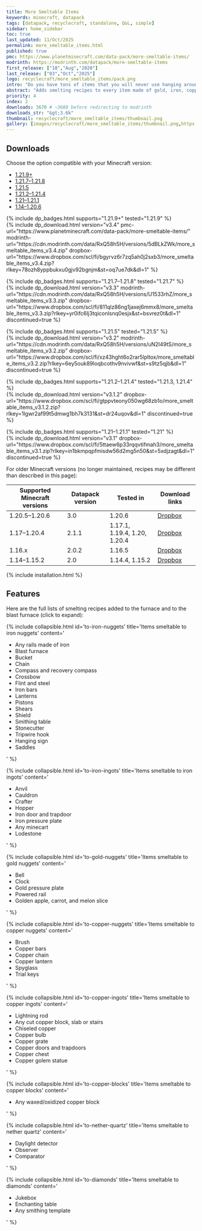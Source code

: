 ```yaml
---
title: More Smeltable Items
keywords: minecraft, datapack
tags: [datapack, recyclecraft, standalone, QoL, simple]
sidebar: home_sidebar
toc: true
last_updated: 11/Oct/2025
permalink: more_smeltable_items.html
published: true
pmc: https://www.planetminecraft.com/data-pack/more-smeltable-items/
modrinth: https://modrinth.com/datapack/more-smeltable-items
first_release: ["18","Aug","2020"]
last_release: ["03","Oct","2025"]
logo: recyclecraft/more_smeltable_items/pack.png
intro: "Do you have tons of items that you will never use hanging around? This datapack adds smelting recipes (for the furnace and the blast furnace) to every item made of gold, iron, copper, diamond, or quartz. Now you can recycle things you will never use for minerals."
abstract: "Adds smelting recipes to every item made of gold, iron, copper, diamond, or quartz."
priority: 4
index: 2
downloads: 3670 # ~3680 before redirecting to modrinth
downloads_str: "&gt;3.6k"
thumbnail: recyclecraft/more_smeltable_items/thumbnail.png
gallery: [images/recyclecraft/more_smeltable_items/thumbnail.png,https://static.planetminecraft.com/files/image/minecraft/data-pack/2021/775/15125173-screenshot-at_l.webp,https://static.planetminecraft.com/files/image/minecraft/data-pack/2021/775/15125167-screenshot-at_l.webp,https://static.planetminecraft.com/files/image/minecraft/data-pack/2021/775/15125169-screenshot-at_l.webp,https://static.planetminecraft.com/files/image/minecraft/data-pack/2021/775/15125170-screenshot-at_l.webp,https://static.planetminecraft.com/files/image/minecraft/data-pack/2021/775/15125176-screenshot-at_l.webp]
---
```


## Downloads

Choose the option compatible with your Minecraft version:

<ul id="profileTabs" class="nav nav-tabs">
    <li class="active"><a href="#1-21-9" data-toggle="tab">1.21.9+</a></li>
    <li><a href="#1-21-7" data-toggle="tab">1.21.7–1.21.8</a></li>
    <li><a href="#1-21-5" data-toggle="tab">1.21.5</a></li>
    <li><a href="#1-21-2" data-toggle="tab">1.21.2–1.21.4</a></li>
    <li><a href="#1-21" data-toggle="tab">1.21–1.21.1</a></li>
    <li><a href="#legacy" data-toggle="tab">1.14–1.20.6</a></li>
</ul>

<div class="tab-content">
    <div role="tabpanel" class="tab-pane active" id="1-21-9">
        <p>
            {% include dp_badges.html supports="1.21.9+" tested="1.21.9" %}
            <br/>
            {% include dp_download.html version="v3.4" pmc-url="https://www.planetminecraft.com/data-pack/more-smeltable-items/" modrinth-url="https://cdn.modrinth.com/data/RxQ58h5H/versions/5dBLkZWk/more_smeltable_items_v3.4.zip" dropbox-url="https://www.dropbox.com/scl/fi/bgyrvz6r7zq5ah0j2sxb3/more_smeltable_items_v3.4.zip?rlkey=78ozh8yppbukxu0gjv92bgnjm&st=oq7ue7dk&dl=1" %}
        </p>
    </div>
    <div role="tabpanel" class="tab-pane" id="1-21-7">
        <p>
            {% include dp_badges.html supports="1.21.7–1.21.8" tested="1.21.7" %}
            <br/>
            {% include dp_download.html version="v3.3" modrinth-url="https://cdn.modrinth.com/data/RxQ58h5H/versions/U1533rhZ/more_smeltable_items_v3.3.zip" dropbox-url="https://www.dropbox.com/scl/fi/811qlz86ng1jaxej6mmx8/more_smeltable_items_v3.3.zip?rlkey=yr0ifc6lj3tqiconlsnq0esjx&st=bsvrez0t&dl=1" discontinued=true %}
        </p>
    </div>
    <div role="tabpanel" class="tab-pane" id="1-21-5">
        <p>
            {% include dp_badges.html supports="1.21.5" tested="1.21.5" %}
            <br/>
            {% include dp_download.html version="v3.2" modrinth-url="https://cdn.modrinth.com/data/RxQ58h5H/versions/uN2I49tS/more_smeltable_items_v3.2.zip" dropbox-url="https://www.dropbox.com/scl/fi/xz43hght6o2rar5lpltox/more_smeltable_items_v3.2.zip?rlkey=6ey5ouk89loqbcothv9nvivwf&st=s9tz5qjb&dl=1" discontinued=true %}
        </p>
    </div>
    <div role="tabpanel" class="tab-pane" id="1-21-2">
        <p>
            {% include dp_badges.html supports="1.21.2–1.21.4" tested="1.21.3, 1.21.4" %}
            <br/>
            {% include dp_download.html version="v3.1.2" dropbox-url="https://www.dropbox.com/scl/fi/gtppvteony050wg68zb1o/more_smeltable_items_v3.1.2.zip?rlkey=1lgwr2af99t5dmwg1bh7k3131&st=dr24uqov&dl=1" discontinued=true %}
        </p>
    </div>
    <div role="tabpanel" class="tab-pane" id="1-21">
        <p>
            {% include dp_badges.html supports="1.21–1.21.1" tested="1.21" %}
            <br/>
            {% include dp_download.html version="v3.1" dropbox-url="https://www.dropbox.com/scl/fi/5ttaew6p33rqqvtifmah3/more_smeltable_items_v3.1.zip?rlkey=in1bkmpqpfmisdw56d2mg5n50&st=5xdjzagt&dl=1" discontinued=true %}
        </p>
    </div>
    <div role="tabpanel" class="tab-pane" id="legacy">
        For older Minecraft versions (no longer maintained, recipes may be different than described in this page):
        <table><thead>
            <tr>
                <th>Supported Minecraft versions</th>
                <th>Datapack version</th>
                <th>Tested in</th>
                <th>Download links</th>
            </tr></thead>
            <tbody>
            <tr>
                <td>1.20.5–1.20.6</td>
                <td>3.0</td>
                <td>1.20.6</td>
                <td><a href='https://www.dropbox.com/scl/fi/22vlct9vamf205khosrx2/more_smeltable_items_v3.0.zip?rlkey=57nyyb4nbhfxzgu59tz4euroi&st=qy64b7zk&dl=1'>Dropbox</a></td>
            </tr>
            <tr>
                <td>1.17–1.20.4</td>
                <td>2.1.1</td>
                <td>1.17.1, 1.19.4, 1.20, 1.20.4</td>
                <td><a href='https://www.dropbox.com/scl/fi/hhlsf2u7rg84n2t2dbezx/more_smeltable_items_v2.1.1.zip?rlkey=9d5k390kwz94eecrhst7i568t&st=02mend0a&dl=1'>Dropbox</a></td>
            </tr>
            <tr>
                <td>1.16.x</td>
                <td>2.0.2</td>
                <td>1.16.5</td>
                <td><a href='https://www.dropbox.com/s/bvepac0zb37cguq/more_smeltable_items_v2.0.2-mc1.16.x.zip?dl=1'>Dropbox</a></td>
            </tr>
            <tr>
                <td>1.14–1.15.2</td>
                <td>2.0</td>
                <td>1.14.4, 1.15.2</td>
                <td><a href='https://www.dropbox.com/s/sq1xxk8mv2wea0y/dnv_more_smeltable_items_v2_mc1.14-1.15.x.zip?dl=1'>Dropbox</a></td>
            </tr>
            </tbody>
        </table>
    </div>
</div>

{% include installation.html %}

## Features

Here are the full lists of smelting recipes added to the furnace and to the blast furnace (click to expand):

{% include collapsible.html id='to-iron-nuggets' title='Items smeltable to iron nuggets' content='<ul><li>Any rails made of iron</li><li>Blast furnace</li><li>Bucket</li><li>Chain</li><li>Compass and recovery compass</li><li>Crossbow</li><li>Flint and steel</li><li>Iron bars</li><li>Lanterns</li><li>Pistons</li><li>Shears</li><li>Shield</li><li>Smithing table</li><li>Stonecutter</li><li>Tripwire hook</li><li>Hanging sign</li><li>Saddles</li></ul>' %}

{% include collapsible.html id='to-iron-ingots' title='Items smeltable to iron ingots' content='<ul><li>Anvil</li><li>Cauldron</li><li>Crafter</li><li>Hopper</li><li>Iron door and trapdoor</li><li>Iron pressure plate</li><li>Any minecart</li><li>Lodestone</li></ul>' %}

{% include collapsible.html id='to-gold-nuggets' title='Items smeltable to gold nuggets' content='<ul><li>Bell</li><li>Clock</li><li>Gold pressure plate</li><li>Powered rail</li><li>Golden apple, carrot, and melon slice</li></ul>' %}

{% include collapsible.html id='to-copper-nuggets' title='Items smeltable to copper nuggets' content='<ul><li>Brush</li><li>Copper bars</li><li>Copper chain</li><li>Copper lantern</li><li>Spyglass</li><li>Trial keys</li></ul>' %}

{% include collapsible.html id='to-copper-ingots' title='Items smeltable to copper ingots' content='<ul><li>Lightning rod</li><li>Any cut copper block, slab or stairs</li><li>Chiseled copper</li><li>Copper bulb</li><li>Copper grate</li><li>Copper doors and trapdoors</li><li>Copper chest</li><li>Copper golem statue</li></ul>' %}

{% include collapsible.html id='to-copper-blocks' title='Items smeltable to copper blocks' content='<ul><li>Any waxed/oxidized copper block</li></ul>' %}

{% include collapsible.html id='to-nether-quartz' title='Items smeltable to nether quartz' content='<ul><li>
Daylight detector</li><li>
Observer</li><li>
Comparator</li></ul>' %}

{% include collapsible.html id='to-diamonds' title='Items smeltable to diamonds' content='<ul><li>Jukebox</li><li>Enchanting table</li><li>Any smithing template</li></ul>' %}